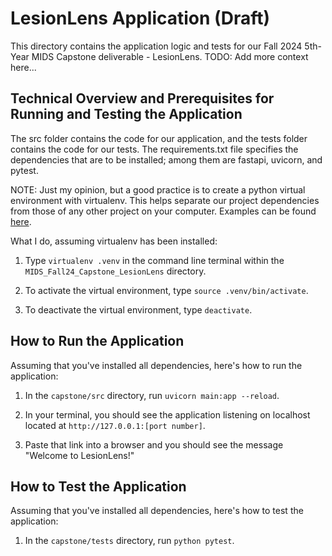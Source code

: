 # LesionLens Application (Draft)

This directory contains the application logic and tests for our Fall 2024 5th-Year MIDS Capstone deliverable - LesionLens. TODO: Add more context here...

## Technical Overview and Prerequisites for Running and Testing the Application

The src folder contains the code for our application, and the tests folder contains the code for our tests. The requirements.txt file specifies the dependencies that are to be installed; among them are fastapi, uvicorn, and pytest.

NOTE: Just my opinion, but a good practice is to create a python virtual environment with virtualenv. This helps separate our project dependencies from those of any other project on your computer. Examples can be found [here](https://stackoverflow.com/questions/43069780/how-to-create-virtual-env-with-python3).

What I do, assuming virtualenv has been installed:

1. Type `virtualenv .venv` in the command line terminal within the `MIDS_Fall24_Capstone_LesionLens` directory.

2. To activate the virtual environment, type `source .venv/bin/activate`.

3. To deactivate the virtual environment, type `deactivate`.

## How to Run the Application

Assuming that you've installed all dependencies, here's how to run the application:

1. In the `capstone/src` directory, run `uvicorn main:app --reload`.

2. In your terminal, you should see the application listening on localhost located at `http://127.0.0.1:[port number]`.

3. Paste that link into a browser and you should see the message "Welcome to LesionLens!"

## How to Test the Application

Assuming that you've installed all dependencies, here's how to test the application:

1. In the `capstone/tests` directory, run `python pytest`.


